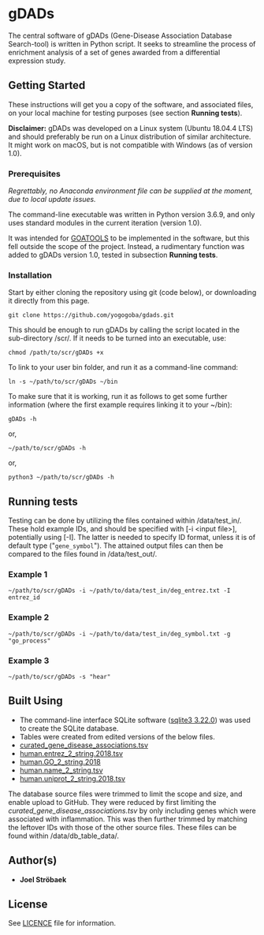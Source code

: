 # gDADs

The central software of gDADs (Gene-Disease Association Database Search-tool) is written in Python script. It seeks to streamline the process of enrichment analysis of a set of genes awarded from a differential expression study.

## Getting Started

These instructions will get you a copy of the software, and associated files, on your local machine for testing purposes (see section **Running tests**).

**Disclaimer:** gDADs was developed on a Linux system (Ubuntu 18.04.4 LTS) and should preferably be run on a Linux distribution of similar architecture. It might work on macOS, but is not compatible with Windows (as of version 1.0).

### Prerequisites

*Regrettably, no Anaconda environment file can be supplied at the moment, due to local update issues.*

The command-line executable was written in Python version 3.6.9, and only uses standard modules in the current iteration (version 1.0).

It was intended for [GOATOOLS](https://github.com/tanghaibao/goatools) to be implemented in the software, but this fell outside the scope of the project. Instead, a rudimentary function was added to gDADs version 1.0, tested in subsection **Running tests**.

### Installation

Start by either cloning the repository using git (code below), or downloading it directly from this page.

```
git clone https://github.com/yogogoba/gdads.git
```

This should be enough to run gDADs by calling the script located in the sub-directory /scr/. If it needs to be turned into an executable, use:

```
chmod /path/to/scr/gDADs +x
```

To link to your user bin folder, and run it as a command-line command:

```
ln -s ~/path/to/scr/gDADs ~/bin
```

To make sure that it is working, run it as follows to get some further information (where the first example requires linking it to your ~/bin):

```
gDADs -h
```

or,

```
~/path/to/scr/gDADs -h
```

or,

```
python3 ~/path/to/scr/gDADs -h
```

## Running tests

Testing can be done by utilizing the files contained within /data/test_in/. These hold example IDs, and should be specified with [-i \<input file\>], potentially using [-I]. The latter is needed to specify ID format, unless it is of default type ("`gene_symbol`"). The attained output files can then be compared to the files found in /data/test_out/.

### Example 1

```
~/path/to/scr/gDADs -i ~/path/to/data/test_in/deg_entrez.txt -I entrez_id
```

### Example 2

```
~/path/to/scr/gDADs -i ~/path/to/data/test_in/deg_symbol.txt -g "go_process"
```

### Example 3

```
~/path/to/scr/gDADs -s "hear"
```

## Built Using

* The command-line interface SQLite software ([sqlite3 3.22.0](https://sqlite.org/cli.html)) was used to create the SQLite database.
 * Tables were created from edited versions of the below files.
  * [curated_gene_disease_associations.tsv](https://www.disgenet.org/downloads)
  * [human.entrez_2_string.2018.tsv](https://string-db.org/mapping_files/entrez/)
  * [human.GO_2_string.2018](https://string-db.org/mapping_files/geneontology/)
  * [human.name_2_string.tsv](https://string-db.org/mapping_files/STRING_display_names/)
  * [human.uniprot_2_string.2018.tsv](https://string-db.org/mapping_files/uniprot/)

The database source files were trimmed to limit the scope and size, and enable upload to GitHub. They were reduced by first limiting the *curated_gene_disease_associations.tsv* by only including genes which were associated with inflammation. This was then further trimmed by matching the leftover IDs with those of the other source files. These files can be found within /data/db_table_data/.

## Author(s)

* **Joel Ströbaek**

## License

See [LICENCE](https://github.com/yogogoba/gdads/blob/master/LICENSE) file for information.
